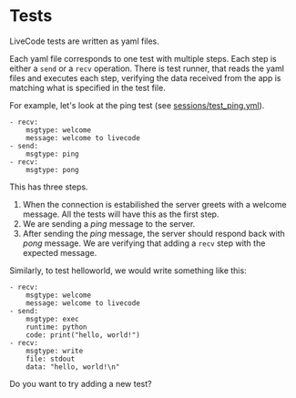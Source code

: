 # Tests

LiveCode tests are written as yaml files.

Each yaml file corresponds to one test with multiple steps. Each step is either a `send` or a `recv` operation. There is test runner, that reads the yaml files and executes each step, verifying the data received from the app is matching what is specified in the test file.

For example, let's look at the ping test (see [sessions/test_ping.yml](sessions/test_ping.yml)).

```
- recv:
    msgtype: welcome
    message: welcome to livecode
- send:
    msgtype: ping
- recv:
    msgtype: pong
```

This has three steps.
1. When the connection is estabilished the server greets with a welcome message. All the tests will have this as the first step.
2. We are sending a _ping_ message to the server.
3. After sending the _ping_ message, the server should respond back with _pong_ message. We are verifying that adding a `recv` step with the expected message.

Similarly, to test helloworld, we would write something like this:

```
- recv:
    msgtype: welcome
    message: welcome to livecode
- send:
    msgtype: exec
    runtime: python
    code: print("hello, world!")
- recv:
    msgtype: write
    file: stdout
    data: "hello, world!\n"
```

Do you want to try adding a new test?
